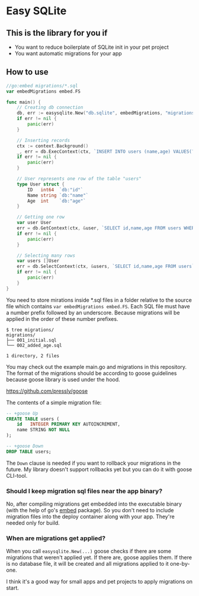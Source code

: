 # Easy SQLite

## This is the library for you if

- You want to reduce boilerplate of SQLite init in your pet project
- You want automatic migrations for your app

## How to use

```go
//go:embed migrations/*.sql
var embedMigrations embed.FS

func main() {
	// Creating db connection
	db, err := easysqlite.New("db.sqlite", embedMigrations, "migrations")
	if err != nil {
		panic(err)
	}

	// Inserting records
	ctx := context.Background()
	_, err = db.ExecContext(ctx, `INSERT INTO users (name,age) VALUES(?,?)`, "John", 23)
	if err != nil {
		panic(err)
	}

	// User represents one row of the table "users"
	type User struct {
		ID   int64  `db:"id"`
		Name string `db:"name"`
		Age  int    `db:"age"`
	}

	// Getting one row
	var user User
	err = db.GetContext(ctx, &user, `SELECT id,name,age FROM users WHERE id=?`, 1)
	if err != nil {
		panic(err)
	}

	// Selecting many rows
	var users []User
	err = db.SelectContext(ctx, &users, `SELECT id,name,age FROM users`)
	if err != nil {
		panic(err)
	}
}
```

You need to store mirations inside *.sql files in a folder relative to the source file which contains `var embedMigrations embed.FS`. Each SQL file must have a number prefix followed by an underscore. Because migrations will be applied in the order of these number prefixes.

```
$ tree migrations/
migrations/
├── 001_initial.sql
└── 002_added_age.sql

1 directory, 2 files
```

You may check out the example main.go and migrations in this repository. The format of the migrations should be according to goose guidelines because goose library is used under the hood.

https://github.com/pressly/goose

The contents of a simple migration file:

```sql
-- +goose Up
CREATE TABLE users (
    id   INTEGER PRIMARY KEY AUTOINCREMENT,
    name STRING NOT NULL
);

-- +goose Down
DROP TABLE users;
```

The `Down` clause is needed if you want to rollback your migrations in the future. My library doesn't support rollbacks yet but you can do it with goose CLI-tool.

### Should I keep migration sql files near the app binary?

No, after compiling migrations get embedded into the executable binary (with the help of go's [embed](https://pkg.go.dev/embed) package). So you don't need to include migration files into the deploy container along with your app. They're needed only for build.

### When are migrations get applied?

When you call `easysqlite.New(...)` goose checks if there are some migrations that weren't applied yet. If there are, goose applies them. If there is no database file, it will be created and all migrations applied to it one-by-one.

I think it's a good way for small apps and pet projects to apply migrations on start.
